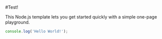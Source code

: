 #Test!

This Node.js template lets you get started quickly with a simple one-page playground.

```javascript runnable
console.log('Hello World!');
```

